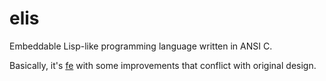 # elis
Embeddable Lisp-like programming language written in ANSI C.

Basically, it's [fe](https://github.com/rxi/fe) with some improvements that conflict with original design.
